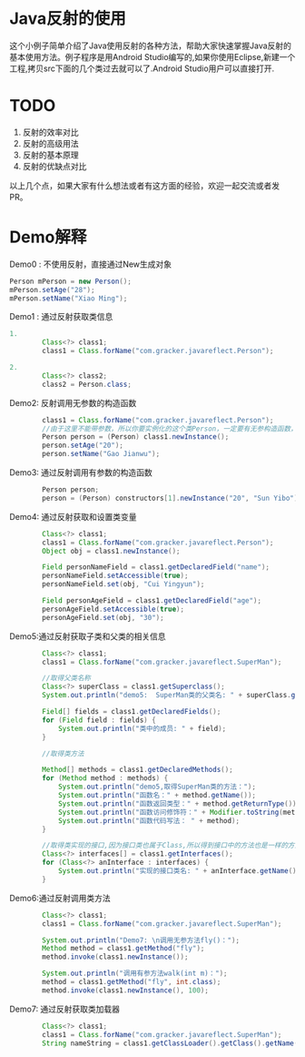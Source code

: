 # Java反射的使用
这个小例子简单介绍了Java使用反射的各种方法，帮助大家快速掌握Java反射的基本使用方法。例子程序是用Android Studio编写的,如果你使用Eclipse,新建一个工程,拷贝src下面的几个类过去就可以了.Android Studio用户可以直接打开.

# TODO
1. 反射的效率对比
2. 反射的高级用法
3. 反射的基本原理
4. 反射的优缺点对比

以上几个点，如果大家有什么想法或者有这方面的经验，欢迎一起交流或者发PR。

# Demo解释

Demo0 : 不使用反射，直接通过New生成对象

```java
Person mPerson = new Person();
mPerson.setAge("28");
mPerson.setName("Xiao Ming");
```
Demo1 : 通过反射获取类信息

```java
1.
        Class<?> class1;
        class1 = Class.forName("com.gracker.javareflect.Person");

2.
        Class<?> class2;
        class2 = Person.class;
```

Demo2: 反射调用无参数的构造函数

```java
        class1 = Class.forName("com.gracker.javareflect.Person");
        //由于这里不能带参数，所以你要实例化的这个类Person，一定要有无参构造函数，后续的Demo会演示如何调用带参数的构造函数
        Person person = (Person) class1.newInstance();
        person.setAge("20");
        person.setName("Gao Jianwu");
```

Demo3: 通过反射调用有参数的构造函数

```java
        Person person;
        person = (Person) constructors[1].newInstance("20", "Sun Yibo");
```

Demo4: 通过反射获取和设置类变量

```java
        Class<?> class1;
        class1 = Class.forName("com.gracker.javareflect.Person");
        Object obj = class1.newInstance();

        Field personNameField = class1.getDeclaredField("name");
        personNameField.setAccessible(true);
        personNameField.set(obj, "Cui Yingyun");

        Field personAgeField = class1.getDeclaredField("age");
        personAgeField.setAccessible(true);
        personAgeField.set(obj, "30");
```

Demo5:通过反射获取子类和父类的相关信息

```java
        Class<?> class1;
        class1 = Class.forName("com.gracker.javareflect.SuperMan");

        //取得父类名称
        Class<?> superClass = class1.getSuperclass();
        System.out.println("demo5:  SuperMan类的父类名: " + superClass.getName());

        Field[] fields = class1.getDeclaredFields();
        for (Field field : fields) {
            System.out.println("类中的成员: " + field);
        }

        //取得类方法

        Method[] methods = class1.getDeclaredMethods();
        for (Method method : methods) {
            System.out.println("demo5,取得SuperMan类的方法：");
            System.out.println("函数名：" + method.getName());
            System.out.println("函数返回类型：" + method.getReturnType());
            System.out.println("函数访问修饰符：" + Modifier.toString(method.getModifiers()));
            System.out.println("函数代码写法： " + method);
        }

        //取得类实现的接口,因为接口类也属于Class,所以得到接口中的方法也是一样的方法得到哈
        Class<?> interfaces[] = class1.getInterfaces();
        for (Class<?> anInterface : interfaces) {
            System.out.println("实现的接口类名: " + anInterface.getName());
        }
```

Demo6:通过反射调用类方法

```java
        Class<?> class1;
        class1 = Class.forName("com.gracker.javareflect.SuperMan");

        System.out.println("Demo7: \n调用无参方法fly()：");
        Method method = class1.getMethod("fly");
        method.invoke(class1.newInstance());

        System.out.println("调用有参方法walk(int m)：");
        method = class1.getMethod("fly", int.class);
        method.invoke(class1.newInstance(), 100);
```

Demo7: 通过反射获取类加载器

```java
        Class<?> class1;
        class1 = Class.forName("com.gracker.javareflect.SuperMan");
        String nameString = class1.getClassLoader().getClass().getName();
```
